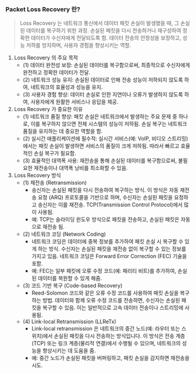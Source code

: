 ### Packet Loss Recovery 란?



> Loss Recovery 는 네트워크 통신에서 데이터 패킷 손실이 발생했을 때, 그 손실된 데이터를 복구하기 위한 과정. 손실된 패킷을 다시 전송하거나 재구성하여 정확한 데이터가 수신자에게 전달되도록 함. 데이터 전송의 안정성을 보장하고, 성능 저하를 방지하며, 사용자 경험을 향상시키는 역할.



1. Loss Recovery 의 주요 목적
   - (1) 데이터 완전성 보장: 손실된 데이터를 복구함으로써, 최종적으로 수신자에게 완전하고 정확한 데이터가 전달.
   - (2) 네트워크 성능 유지: 손실된 데이터로 인해 전송 성능이 저하되지 않도록 하여, 네트워크의 효율성과 성능을 유지.
   - (3) 사용자 경험 향상: 데이터 손실로 인한 지연이나 오류가 발생하지 않도록 하여, 사용자에게 원활한 서비스나 응답을 제공.
2. Loss Recovery 가 중요한 이유
   - (1) 네트워크 품질 향상: 패킷 손실은 네트워크에서 발생하는 주요 문제 중 하나로, 이를 복구하지 않으면 전체 시스템의 성능이 저하됨. 손실 복구는 네트워크 품질을 유지하는 데 중요한 역할을 함.
   - (2) 실시간 애플리케이션에 필수적: 실시간 서비스(예: VoIP, 비디오 스트리밍)에서는 패킷 손실이 발생하면 서비스의 품질이 크게 저하됨. 따라서 빠르고 효율적인 손실 복구가 필요함.
   - (3) 효율적인 대역폭 사용: 재전송을 통해 손실된 데이터를 복구함으로써, 불필요한 재전송이나 대역폭 낭비를 최소화할 수 있음.
3. Loss Recovery 방식
   - (1) 재전송 (Retransmission)
     - 송신자는 손실된 패킷을 다시 전송하여 복구하는 방식. 이 방식은 자동 재전송 요청 (ARQ) 프로토콜을 기반으로 하며, 수신자는 손실된 패킷을 요청하고 송신자는 이를 재전송. TCP(Transmission Control Protocol)에서 많이 사용됨.
     - 예: TCP는 슬라이딩 윈도우 방식으로 패킷을 전송하고, 손실된 패킷은 자동으로 재전송 됨.
   - (2) 네트워크 코딩 (Network Coding)
     - 네트워크 코딩은 데이터에 중복 정보를 추가하여 패킷 손실 시 복구할 수 있게 하는 방식. 수신자는 손실된 패킷을 재전송 없이 복구할 수 있는 정보를 가지고 있음. 네트워크 코딩은 Forward Error Correction (FEC) 기술을 포함.
     - 예: FEC는 일부 패킷에 오류 수정 코드(예: 패리티 비트)를 추가하여, 손실된 데이터를 복원할 수 있게 해줌.
   - (3) 코드 기반 복구 (Code-based Recovery)
     - Reed-Solomon 코드와 같은 오류 수정 코드를 사용하여 패킷 손실을 복구하는 방법. 데이터와 함께 오류 수정 코드를 전송하면, 수신자는 손실된 패킷을 복구할 수 있음. 이는 일반적으로 고속 데이터 전송이나 스트리밍에 사용됨.
   - (4) Link-local Retransmission (LLReTx)
     - Link-local retransmission 은 네트워크의 중간 노드(예: 라우터 또는 스위치)에서 손실된 패킷을 다시 전송하는 방식입니다. 이 방식은 전송 계층(TCP) 또는 링크 계층(물리적 연결)에서 수행될 수 있으며, 네트워크의 성능을 향상시키는 데 도움을 줌.
     - 예: 중간 노드가 손실된 패킷을 버퍼링하고, 패킷 손실을 감지하면 재전송을 시도.

